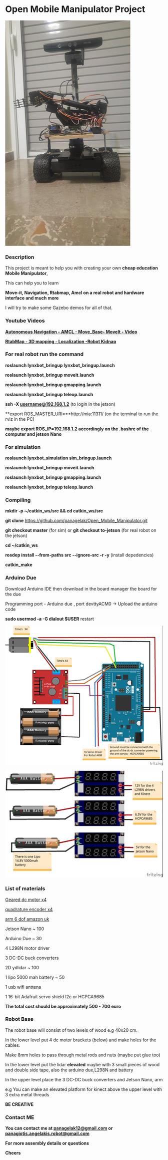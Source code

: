 # Open Mobile Manipulator Project

![Mobile_Manipulator](Mobile_Manipulator.jpg)

### Description

This project is meant to help you with creating your own **cheap education Mobile Manipulator**,


This can help you to learn 

**Move-it, Navigation, Rtabmap, Amcl on a real robot and hardware interface and much more** 

I will try to make some Gazebo demos for all of that.


### Youtube Videos

[**Autonomous Navigation - AMCL - Move_Base- MoveIt - Video**](https://www.youtube.com/watch?v=-vyhhE-3uxY&feature=emb_logo)

[**RtabMap - 3D mapping - Localization -Robot Kidnap**](https://www.youtube.com/watch?v=4myLogrLsiE&feature=emb_logo)

### For real robot run the command

**roslaunch lynxbot_bringup lynxbot_bringup.launch**

**roslaunch lynxbot_bringup moveit.launch**

**roslaunch lynxbot_bringup gmapping.launch**

**roslaunch lynxbot_bringup teleop.launch**

**ssh -X username@192.168.1.2** (to login in the jetson)

**export ROS_MASTER_URI=**http://mia:11311/ (on the terminal to run the rviz in the PC)

**maybe export ROS_IP=192.168.1.2 accordingly on the .bashrc of the computer and jetson Nano**

### For simulation

**roslaunch lynxbot_simulation sim_bringup.launch**

**roslaunch lynxbot_bringup moveit.launch**

**roslaunch lynxbot_bringup gmapping.launch**

**roslaunch lynxbot_bringup teleop.launch**

### Compiling

**mkdir -p ~/catkin_ws/src && cd catkin_ws/src**

**git clone** https://github.com/panagelak/Open_Mobile_Manipulator.git

**git checkout master** (for sim) or **git checkout to-jetson** (for real robot on the jetson)

**cd ~/catkin_ws**

**rosdep install --from-paths src --ignore-src -r -y** (install depedencies)

**catkin_make**

### Arduino Due

Download Arduino IDE then download in the board manager the board for the due

Programming port - Arduino due , port devttyACM0 -> Upload the arduino code

**sudo usermod -a -G dialout $USER** restart


![Arduino Scetch](ommp_bb.jpg)

![Power Scetch](power_connections.jpg)

### List of materials
[Geared dc motor x4](https://www.robotshop.com/eu/en/lynxmotion-12vdc-200rpm-078kg-cm-ghm-16-w--rear-shaft.html)

[quadrature encoder x4](https://www.robotshop.com/eu/en/lynxmotion-quadrature-motor-encoder-v2-cable.html)

[arm 6 dof amazon uk](https://www.amazon.co.uk/gp/product/B07VYHFL1V/ref=ppx_yo_dt_b_asin_title_o01_s00?ie=UTF8&psc=1)

Jetson Nano ~ 100

Arduino Due ~ 30

4 L298N motor driver

3 DC-DC buck converters

2D ydlidar ~ 100

1 lipo 5000 mah battery ~ 50

1 usb wifi anttena

1 16-bit Adafruit servo shield I2c or HCPCA9685

**The total cost should be approximately 500 - 700 euro**

### Robot Base

The robot base will consist of two levels of wood e.g 40x20 cm.

In the lower level put 4 dc motor brackets (below) and make holes for the cables.

Make 8mm holes to pass through metal rods and nuts (maybe put glue too)

In the lower level put the lidar **elevated** maybe with 3 small pieces of wood and double side tape, also the arduino due,L298N and battery

In the upper level place the 3 DC-DC buck converters and Jetson Nano, arm

e.g You can make an elevated platform for kinect above the upper level with 3 extra metal threads

**BE CREATIVE**

### Contact ME

**You can contact me at panagelak12@gmail.com or panagiotis.angelakis.robot@gmail.com**

**For more assembly details or questions**

**Cheers**
